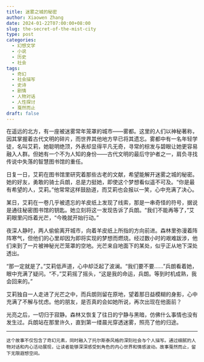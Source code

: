 ```yaml
---
title: 迷雾之城的秘密
author: Xiaowen Zhang
date: 2024-01-22T07:00:00+08:00
slug: the-secret-of-the-mist-city
type: post
categories:
  - 幻想文学
  - 小说
  - 历史
  - 社会
tags:
  - 奇幻
  - 社会描写
  - 史诗
  - 剧情
  - 人物对话
  - 人性探讨
  - 戛然而止
draft: false
---
```


在遥远的北方，有一座被迷雾常年笼罩的城市——雾都。这里的人们以神秘著称，因其掌握着古代文明的碎片，而世界其他地方早已将其遗忘。雾都中有一名年轻学徒，名叫艾莉，她聪明绝顶，外表却显得平凡无奇，寻常的棕发与碧眼让她更容易融入人群。但她有一个不为人知的身份——古代文明的最后守护者之一，肩负寻找传说中失落的智慧图书馆的重任。

日复一日，艾莉在图书馆里研究着那些古老的文献，希望能解开迷雾之城的秘密。她的好友，勇敢的骑士兵朗，总是力挺她，即使这个梦想看似遥不可及。“你是最有希望的人，艾莉。”他常常这样鼓励道，而艾莉也会报以一笑，心中充满了决心。

某日，艾莉在一卷几乎被遗忘的羊皮纸上发现了线索，那是一串奇怪的符号，据说是通往秘密图书馆的钥匙。她立刻将这一发现告诉了兵朗。“我们不能再等了，”艾莉眼里闪烁着光芒，“今晚就开始行动。”

夜深人静时，两人偷偷离开城市，向着羊皮纸上所指的方向前进。森林里弥漫着阵阵寒气，但他们的心里却因为即将实现的梦想而燃烧。经过数小时的艰难跋涉，他们来到了一片被神秘光芒笼罩的空地。光芒来自地面下的某处，似乎正从地下深处透出。

“那一定就是了。”艾莉低声道，心中却泛起了波澜。“我们要不要……”兵朗看着她，眼中充满了疑问。“不，”艾莉摇了摇头，“这是我的命运，兵朗。等到时机成熟，我会回来的。”

艾莉独自一人走进了光芒之中，而兵朗则留在原地，望着那日益模糊的身影，心中充满了不解与忧虑。他的朋友，是否真的会如她所说，再次出现在他面前？

光亮之后，一切归于寂静。森林又恢复了往日的宁静与黑暗，仿佛什么事情也没有发生过。兵朗站在那里许久，直到第一缕晨光穿透迷雾，照亮了他的归途。

---
```
这个故事不仅包含了奇幻元素，同时融入了托尔斯泰风格的深刻社会与个人描写。通过细腻的人物对话和内心活动展现，让读者能够深深感受到角色的内心世界和情感波动。故事戛然而止，留下无限遐想空间。